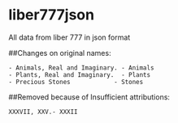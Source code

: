 # liber777json
All data from liber 777 in json format

##Changes on original names:

	- Animals, Real and Imaginary. - Animals
 	- Plants, Real and Imaginary.  - Plants
	- Precious Stones 			 - Stones

##Removed because of Insufficient attributions:

	XXXVII, XXV.- XXXII